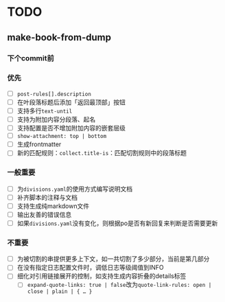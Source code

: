 # TODO

## make-book-from-dump

### 下个commit前

### 优先

* [ ] `post-rules[].description`
* [ ] 在叶段落标题后添加「返回最顶部」按钮
* [ ] 支持多行`text-until`
* [ ] 支持为附加内容分段落、起名
* [ ] 支持配置是否不增加附加内容的嵌套层级
* [ ] `show-attachment: top | bottom`
* [ ] 生成frontmatter
* [ ] 新的匹配规则：`collect.title-is`：匹配切割规则中的段落标题

### 一般重要

* [ ] 为`divisions.yaml`的使用方式编写说明文档
* [ ] 补齐脚本的注释与文档
* [ ] 支持生成纯markdown文件
* [ ] 输出友善的错误信息
* [ ] 如果`divisions.yaml`没有变化，则根据po是否有新回复来判断是否需要更新

### 不重要

* [ ] 为被切割的串提供更多上下文，如一共切割了多少部分，当前是第几部分
* [ ] 在没有指定日志配置文件时，调低日志等级阈值到INFO
* [ ] 细化对引用链接展开的控制，如支持生成内容折叠的details标签
  * [ ] `expand-quote-links: true | false`改为`quote-link-rules: open | close | plain | { … }`
